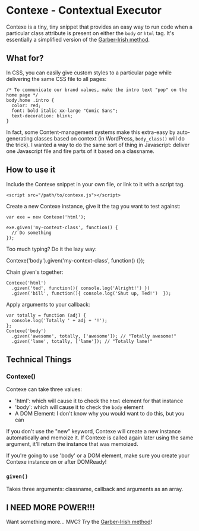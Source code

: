 # Contexe - Contextual Executor

Contexe is a tiny, tiny snippet that provides an easy way to run code when a particular class attribute is present on either the `body` or `html` tag. It's essentially a simplified version of the [Garber-Irish method][gim].

## What for?

In CSS, you can easily give custom styles to a particular page while delivering the same CSS file to all pages:
  
    /* To communicate our brand values, make the intro text "pop" on the home page */
    body.home .intro {
      color: red;
      font: bold italic xx-large "Comic Sans";
      text-decoration: blink;
    }

In fact, some Content-management systems make this extra-easy by auto-generating classes based on context (in WordPress, `body_class()` will do the trick). I wanted a way to do the same sort of thing in Javascript: deliver one Javascript file and fire parts of it based on a classname.

## How to use it

Include the Contexe snippet in your own file, or link to it with a script tag.

    <script src="/path/to/contexe.js"></script>
    
Create a new Contexe instance, give it the tag you want to test against:

    var exe = new Contexe('html');
    
    exe.given('my-context-class', function() {
      // Do something
    });
    
Too much typing? Do it the lazy way:

  Contexe('body').given('my-context-class', function() {});

Chain given's together:

    Contexe('html')
      .given('ted', function(){ console.log('Alright!') })
      .given('bill', function(){ console.log('Shut up, Ted!')  });

Apply arguments to your callback:
    
    var totally = function (adj) {
      console.log('Totally ' + adj + '!');
    };
    Contexe('body')
      .given('awesome', totally, ['awesome']); // "Totally awesome!"
      .given('lame', totally, ['lame']); // "Totally lame!"

## Technical Things

### Contexe()

Contexe can take three values:

- 'html': which will cause it to check the `html` element for that instance
- 'body': which will cause it to check the `body` element
- A DOM Element: I don't know why you would want to do this, but you can

If you don't use the "new" keyword, Contexe will create a new instance automatically and memoize it. If Contexe is called again later using the same argument, it'll return the instance that was memoized.

If you're going to use 'body' or a DOM element, make sure you create your Contexe instance on or after DOMReady!

### `given()`

Takes three arguments: classname, callback and arguments as an array.

## I NEED MORE POWER!!!

Want something more... MVC? Try the [Garber-Irish method][gim]!

[gim]: http://www.viget.com/inspire/extending-paul-irishs-comprehensive-dom-ready-execution/